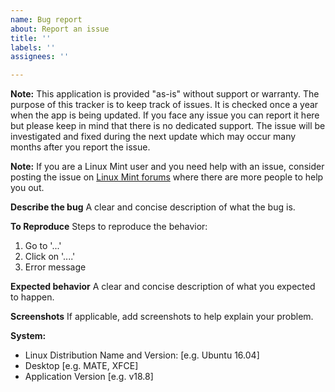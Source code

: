```yaml
---
name: Bug report
about: Report an issue
title: ''
labels: ''
assignees: ''

---
```


**Note:** This application is provided "as-is" without support or warranty. The purpose of this tracker is to keep track of issues. It is checked once a year when the app is being updated. If you face any issue you can report it here but please keep in mind that there is no dedicated support. The issue will be investigated and fixed during the next update which may occur many months after you report the issue.

**Note:** If you are a Linux Mint user and you need help with an issue, consider posting the issue on [Linux Mint forums](https://forums.linuxmint.com) where there are more people to help you out.

**Describe the bug**
A clear and concise description of what the bug is.

**To Reproduce**
Steps to reproduce the behavior:
1. Go to '...'
2. Click on '....'
3. Error message

**Expected behavior**
A clear and concise description of what you expected to happen.

**Screenshots**
If applicable, add screenshots to help explain your problem.

**System:**
 - Linux Distribution Name and Version: [e.g. Ubuntu 16.04]
 - Desktop [e.g. MATE, XFCE]
 - Application Version [e.g. v18.8]
